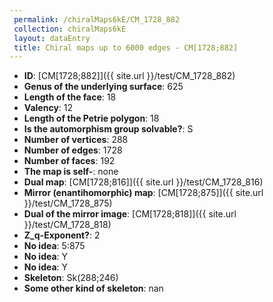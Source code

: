 ```yaml
--- 
 permalink: /chiralMaps6kE/CM_1728_882 
 collection: chiralMaps6kE
 layout: dataEntry
 title: Chiral maps up to 6000 edges - CM[1728;882]
---
```


- **ID**: [CM[1728;882]]({{ site.url }}/test/CM_1728_882)
- **Genus of the underlying surface**: 625
- **Length of the face**: 18
- **Valency**: 12
- **Length of the Petrie polygon**: 18
- **Is the automorphism group solvable?**: S
- **Number of vertices**: 288
- **Number of edges**: 1728
- **Number of faces**: 192
- **The map is self-**: none
- **Dual map**: [CM[1728;816]]({{ site.url }}/test/CM_1728_816)
- **Mirror (enantihomorphic) map**: [CM[1728;875]]({{ site.url }}/test/CM_1728_875)
- **Dual of the mirror image**: [CM[1728;818]]({{ site.url }}/test/CM_1728_818)
- **Z_q-Exponent?**: 2
- **No idea**:  5:875
- **No idea**: Y
- **No idea**: Y
- **Skeleton**: Sk(288;246)
- **Some other kind of skeleton**: nan
